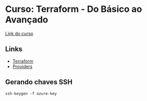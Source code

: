 # Curso: Terraform - Do Básico ao Avançado

[Link do curso](https://uciandt.udemy.com/course/terraform-do-basico-ao-avancado)

## Links
- [Terraform](https://www.terraform.io/)
- [Providers](https://registry.terraform.io/browse/providers)

## Gerando chaves SSH
```shell
ssh-keygen -f azure-key
```